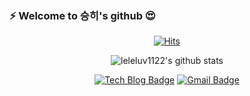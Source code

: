 ### ⚡ Welcome to 승히's github 😍

<div align=center>
  
  [![Hits](https://hits.seeyoufarm.com/api/count/incr/badge.svg?url=https%3A%2F%2Fgithub.com%2Fleleluv1122)](https://hits.seeyoufarm.com)
  
  </div>
  
  <div align=center>
  
 ![leleluv1122's github stats](https://github-readme-stats.vercel.app/api?username=leleluv1122&theme=buefy&show_icons=true)
  
  </div>

<div align=center>
  
 [![Tech Blog Badge](http://img.shields.io/badge/-Tech%20blog-black?style=flat-square&logo=github&link=https://leleluv1122.github.io/)](https://leleluv1122.github.io/)
 [![Gmail Badge](https://img.shields.io/badge/Gmail-d14836?style=flat-square&logo=Gmail&logoColor=white&link=mailto:beauty9712@gmail.com)](mailto:beauty9712@gmail.com)
 
</div>

<!--
**leleluv1122/leleluv1122** is a ✨ _special_ ✨ repository because its `README.md` (this file) appears on your GitHub profile.

Here are some ideas to get you started:

- 🔭 I’m currently working on ...
- 🌱 I’m currently learning ...
- 👯 I’m looking to collaborate on ...
- 🤔 I’m looking for help with ...
- 💬 Ask me about ...
- 📫 How to reach me: ...
- 😄 Pronouns: ...
- ⚡ Fun fact: ...
-->
